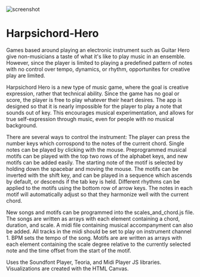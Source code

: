 ![screenshot](https://i.ibb.co/VtLwQ9x/screenshot.png)

# Harpsichord-Hero

Games based around playing an electronic instrument such as Guitar Hero give non-musicians a taste of what it's like to play music in an ensemble. However, since the player is limited to playing a predefined pattern of notes with no control over tempo, dynamics, or rhythm, opportunites for creative play are limited. 

Harpsichord Hero is a new type of music game, where the goal is creative expression, rather that technical ability. Since the game has no goal or score, the player is free to play whatever their heart desires. The app is designed so that it is nearly impossible for the player to play a note that sounds out of key. This encourages musical experimentation, and allows for true self-expression through music, even for people with no musical background.

There are several ways to control the instrument: The player can press the number keys which corrospond to the notes of the current chord. Single notes can be played by clicking with the mouse. Preprogrammed musical motifs can be played with the top two rows of the alphabet keys, and new motifs can be added easily. The starting note of the motif is selected by holding down the spacebar and moving the mouse. The motifs can be inverted with the shift key, and can be played in a sequence which ascends by default, or descends if the tab key is held. Different rhythms can be applied to the motifs using the bottom row of arrow keys. The notes in each motif will automatically adjust so that they harmonize well with the current chord.

New songs and motifs can be programmed into the scales_and_chord.js file. The songs are written as arrays with each element containing a chord, duration, and scale. A midi file containing musical accompanyment can also be added. All tracks in the midi should be set to play on instrument channel 1. BPM sets the tempo of the song. Motifs are are written as arrays with each element containing the scale degree relative to the currently selected note and the time offset from the start of the motif.

Uses the Soundfont Player, Teoria, and Midi Player JS libraries. Visualizations are created with the HTML Canvas.
